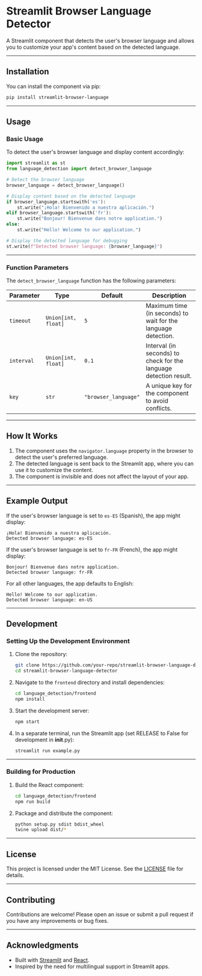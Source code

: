# Streamlit Browser Language Detector

A Streamlit component that detects the user's browser language and allows you to customize your app's content based on the detected language.

---

## **Installation**

You can install the component via pip:

```bash
pip install streamlit-browser-language
```

---

## **Usage**

### **Basic Usage**

To detect the user's browser language and display content accordingly:

```python
import streamlit as st
from language_detection import detect_browser_language

# Detect the browser language
browser_language = detect_browser_language()

# Display content based on the detected language
if browser_language.startswith('es'):
    st.write("¡Hola! Bienvenido a nuestra aplicación.")
elif browser_language.startswith('fr'):
    st.write("Bonjour! Bienvenue dans notre application.")
else:
    st.write("Hello! Welcome to our application.")

# Display the detected language for debugging
st.write(f"Detected browser language: {browser_language}")
```

---

### **Function Parameters**

The `detect_browser_language` function has the following parameters:

| Parameter   | Type               | Default | Description                                                                 |
|-------------|--------------------|---------|-----------------------------------------------------------------------------|
| `timeout`   | `Union[int, float]`| `5`     | Maximum time (in seconds) to wait for the language detection.               |
| `interval`  | `Union[int, float]`| `0.1`   | Interval (in seconds) to check for the language detection result.           |
| `key`       | `str`              | `"browser_language"` | A unique key for the component to avoid conflicts.                     |

---

## **How It Works**

1. The component uses the `navigator.language` property in the browser to detect the user's preferred language.
2. The detected language is sent back to the Streamlit app, where you can use it to customize the content.
3. The component is invisible and does not affect the layout of your app.

---

## **Example Output**

If the user's browser language is set to `es-ES` (Spanish), the app might display:

```
¡Hola! Bienvenido a nuestra aplicación.
Detected browser language: es-ES
```

If the user's browser language is set to `fr-FR` (French), the app might display:

```
Bonjour! Bienvenue dans notre application.
Detected browser language: fr-FR
```

For all other languages, the app defaults to English:

```
Hello! Welcome to our application.
Detected browser language: en-US
```

---

## **Development**

### **Setting Up the Development Environment**

1. Clone the repository:

   ```bash
   git clone https://github.com/your-repo/streamlit-browser-language-detector.git
   cd streamlit-browser-language-detector
   ```

2. Navigate to the `frontend` directory and install dependencies:

   ```bash
   cd language_detection/frontend
   npm install
   ```

3. Start the development server:

   ```bash
   npm start
   ```

4. In a separate terminal, run the Streamlit app (set RELEASE to False for development in __init__.py):

   ```bash
   streamlit run example.py
   ```

---

### **Building for Production**

1. Build the React component:

   ```bash
   cd language_detection/frontend
   npm run build
   ```

2. Package and distribute the component:

   ```bash
   python setup.py sdist bdist_wheel
   twine upload dist/*
   ```

---

## **License**

This project is licensed under the MIT License. See the [LICENSE](LICENSE) file for details.

---

## **Contributing**

Contributions are welcome! Please open an issue or submit a pull request if you have any improvements or bug fixes.

---

## **Acknowledgments**

- Built with [Streamlit](https://streamlit.io/) and [React](https://reactjs.org/).
- Inspired by the need for multilingual support in Streamlit apps.